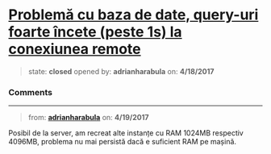 # [Problemă cu baza de date, query-uri foarte încete (peste 1s) la conexiunea remote](https://github.com/adrianharabula/condr/issues/14)

> state: **closed** opened by: **adrianharabula** on: **4/18/2017**



### Comments

---
> from: [**adrianharabula**](https://github.com/adrianharabula/condr/issues/14#issuecomment-295149469) on: **4/19/2017**

Posibil de la server, am recreat alte instanțe cu RAM 1024MB respectiv 4096MB, problema nu mai persistă dacă e suficient RAM pe mașină.
